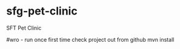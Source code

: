# sfg-pet-clinic
SFT Pet Clinic

#wro - run once first time check project out from github 
mvn install